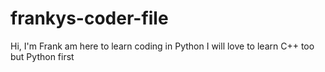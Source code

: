 # frankys-coder-file
Hi, I'm Frank am here to learn coding in Python
I will love to learn C++ too but Python first
